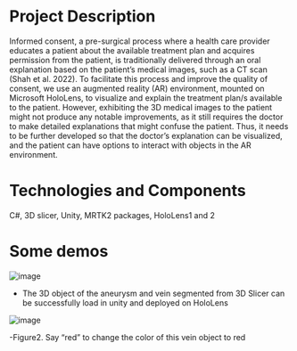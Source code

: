 # Project Description
Informed consent, a pre-surgical process where a health care provider educates a patient about the available treatment plan and acquires permission from the patient, is traditionally delivered through an oral explanation based on the patient’s medical images, such as a CT scan (Shah et al. 2022). To facilitate this process and improve the quality of consent, we use an augmented reality (AR) environment, mounted on Microsoft HoloLens, to visualize and explain the treatment plan/s available to the patient. However, exhibiting the 3D medical images to the patient might not produce any notable improvements, as it still requires the doctor to make detailed explanations that might confuse the patient. Thus, it needs to be further developed so that the doctor’s explanation can be visualized, and the patient can have options to interact with objects in the AR environment.
# Technologies and Components
C#, 3D slicer, Unity, MRTK2 packages, HoloLens1 and 2
# Some demos
![image](https://user-images.githubusercontent.com/106355448/200961625-8811f640-5da9-4ede-8420-f46fd877e20c.png)

- The 3D object of the aneurysm and vein segmented from 3D Slicer can be successfully load in unity and deployed on HoloLens

![image](https://user-images.githubusercontent.com/106355448/200961643-466ca4ed-cbb2-4ab1-b437-b8127f1c08a3.png)

-Figure2. Say “red” to change the color of this vein object to red
